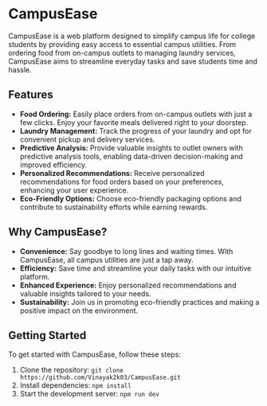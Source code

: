 # CampusEase

CampusEase is a web platform designed to simplify campus life for college students by providing easy access to essential campus utilities. From ordering food from on-campus outlets to managing laundry services, CampusEase aims to streamline everyday tasks and save students time and hassle.

## Features

- **Food Ordering:** Easily place orders from on-campus outlets with just a few clicks. Enjoy your favorite meals delivered right to your doorstep.
- **Laundry Management:** Track the progress of your laundry and opt for convenient pickup and delivery services.
- **Predictive Analysis:** Provide valuable insights to outlet owners with predictive analysis tools, enabling data-driven decision-making and improved efficiency.
- **Personalized Recommendations:** Receive personalized recommendations for food orders based on your preferences, enhancing your user experience.
- **Eco-Friendly Options:** Choose eco-friendly packaging options and contribute to sustainability efforts while earning rewards.

## Why CampusEase?

- **Convenience:** Say goodbye to long lines and waiting times. With CampusEase, all campus utilities are just a tap away.
- **Efficiency:** Save time and streamline your daily tasks with our intuitive platform.
- **Enhanced Experience:** Enjoy personalized recommendations and valuable insights tailored to your needs.
- **Sustainability:** Join us in promoting eco-friendly practices and making a positive impact on the environment.

## Getting Started

To get started with CampusEase, follow these steps:

1. Clone the repository: `git clone https://github.com/Vinayak2k03/CampusEase.git`
2. Install dependencies: `npm install`
3. Start the development server: `npm run dev`
